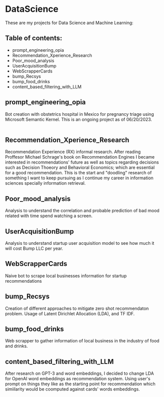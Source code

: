 # DataScience
These are my projects for Data Science and Machine Learning:

## Table of contents:
- prompt_engineering_opia 
- Recommendation_Xperience_Research
- Poor_mood_analysis
- UserAcquisitionBump
- WebScrapperCards
- bump_Recsys
- bump_food_drinks
- content_based_filtering_with_LLM

## prompt_engineering_opia
Bot creation with obstetrics hospital in Mexico for pregnancy triage using Microsoft Semantic Kernel. This is an ongoing project as of 06/20/2023.  
<br>


## Recommendation_Xperience_Research
Recommendation Experience (RX) informal research. After reading Proffesor Michael Schrage's book on Recommendation Engines I became interested in recommendations' future as well as topics regarding decisions such as Decision Thoeory and Behavioral Economics; which are essential for a good recommendation. This is the start and "doodling" research of something I want to keep pursuing as I continue my career in information sciences specially information retrieval.
<br>


## Poor_mood_analysis
Analysis to understand the correlation and probable prediction of bad mood related with time spend watching a screen.
<br>


## UserAcquisitionBump
Analysis to understand startup user acquisition model to see how much it will cost Bump LLC per year.
<br>


## WebScrapperCards
Naive bot to scrape local businesses information for startup recommendations
<br>


## bump_Recsys
Creation of different approaches to mitigate zero shot recommendaton problem. Usage of Latent Dirichlet Allocation (LDA), and TF IDF.
<br>


## bump_food_drinks
Web scrapper to gather information of local business in the industry of food and drinks. 
<br>


## content_based_filtering_with_LLM
After research on GPT-3 and word embeddings, I decided to change LDA for OpenAI word embeddings as recommendation system. Using user's prompt on things they like as the starting point for recommendation which simiilarity would be coomputed against cards' words embeddings.
<br>




